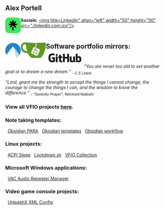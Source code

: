 ## Alex Portell
**Socials:**
[<img title="Linktree" align="left" width="50" height="50" src="./linktr.ee.png"/>](https://linktr.ee/alexportell)
[<img title=LinkedIn" align="left" width="50" height="50" src="./linkedin.com.ico"/>](https://linkedin.com/in/portellam)
</br></br>

**Software portfolio mirrors:**
[<img title="Codeberg" align="left" width="50" height="50" src="./codeberg.org.png"/>](https://codeberg.org/portellam)
[<img title="Gitea" align="left" height="50" src="./gitea.com.png"/>](https://gitea.com/portellam)
[<img title="GitHub" align="left" height="50" src="./github.com.png"/>](https://github.com/portellam)
</br></br>
---
*“You are never too old to set another goal or to dream a new dream.“* <sub>- C.S Lewis</sub>

*“Lord, grant me the strength to accept the things I cannot change,
the courage to change the things I can,
and the wisdom to know the difference.“* <sub>- "Serenity Prayer", Reinhold Niebuhr</sub>

### View all VFIO projects [here][github07].

### Note taking templates:

&nbsp;&nbsp;[Obsidian PARA][github03]
&nbsp;&nbsp;[Obsidian templates][github04]
&nbsp;&nbsp;[Obsidian workflow][github05]

### Linux projects:

&nbsp;&nbsp;[ACPI Sleep][github01]
&nbsp;&nbsp;[Lockdown.sh][github02]
&nbsp;&nbsp;[VFIO Collection][github08]

### Microsoft Windows applications:

&nbsp;&nbsp;[VAC Audio Repeater Manager][github07]

### Video game console projects:

&nbsp;&nbsp;[UnleashX XML Config][github06]

[github01]:   https://github.com/portellam/acpi-sleep
[github02]:   https://github.com/portellam/lockdown.sh
[github03]:   https://github.com/portellam/obsidian-para
[github04]:   https://github.com/portellam/obsidian-templates
[github05]:   https://github.com/portellam/obsidian-workflow
[github06]:   https://github.com/portellam/unleashx-xml-config
[github07]:   https://github.com/portellam/vac-audio-repeater-manager
[github08]:   https://github.com/portellam/vfio-collection